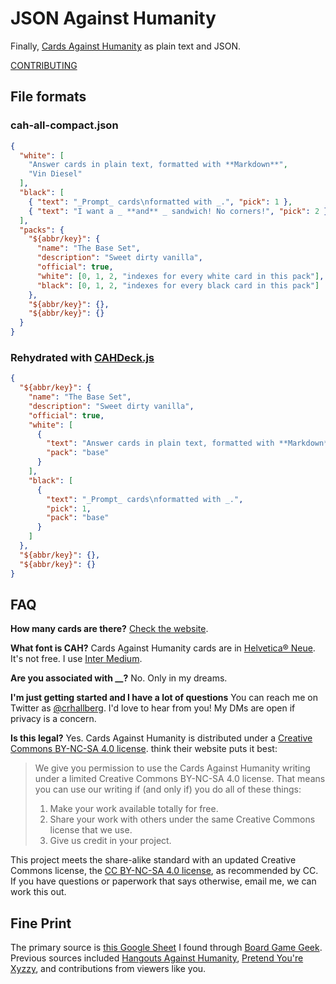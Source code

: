 # JSON Against Humanity

Finally, [Cards Against Humanity](https://cardsagainsthumanity.com/) as plain text and JSON.

[CONTRIBUTING](./CONTRIBUTING.md)

## File formats

### cah-all-compact.json

```json
{
  "white": [
    "Answer cards in plain text, formatted with **Markdown**",
    "Vin Diesel"
  ],
  "black": [
    { "text": "_Prompt_ cards\nformatted with _.", "pick": 1 },
    { "text": "I want a _ **and** _ sandwich! No corners!", "pick": 2 }
  ],
  "packs": {
    "${abbr/key}": {
      "name": "The Base Set",
      "description": "Sweet dirty vanilla",
      "official": true,
      "white": [0, 1, 2, "indexes for every white card in this pack"],
      "black": [0, 1, 2, "indexes for every black card in this pack"]
    },
    "${abbr/key}": {},
    "${abbr/key}": {}
  }
}
```

### Rehydrated with [CAHDeck.js](./web/CAHDeck.js)

```json
{
  "${abbr/key}": {
    "name": "The Base Set",
    "description": "Sweet dirty vanilla",
    "official": true,
    "white": [
      {
        "text": "Answer cards in plain text, formatted with **Markdown**",
        "pack": "base"
      }
    ],
    "black": [
      {
        "text": "_Prompt_ cards\nformatted with _.",
        "pick": 1,
        "pack": "base"
      }
    ]
  },
  "${abbr/key}": {},
  "${abbr/key}": {}
}
```

## FAQ

**How many cards are there?** [Check the website](https://crhallberg/cah).

**What font is CAH?** Cards Against Humanity cards are in [Helvetica® Neue](https://www.myfonts.com/fonts/linotype/neue-helvetica/). It's not free. I use [Inter Medium](https://rsms.me/inter/).

**Are you associated with **\_\_**?** No. Only in my dreams.

**I'm just getting started and I have a lot of questions** You can reach me on Twitter as [@crhallberg](https://twitter.com/crhallberg). I'd love to hear from you! My DMs are open if privacy is a concern.

**Is this legal?** Yes. Cards Against Humanity is distributed under a [Creative Commons BY-NC-SA 4.0 license](https://creativecommons.org/licenses/by-nc-sa/4.0/). think their website puts it best:

> We give you permission to use the Cards Against Humanity writing under a limited Creative Commons BY-NC-SA 4.0 license. That means you can use our writing if (and only if) you do all of these things:
>1. Make your work available totally for free.
>2. Share your work with others under the same Creative Commons license that we use.
>3. Give us credit in your project.

This project meets the share-alike standard with an updated Creative Commons license, the [CC BY-NC-SA 4.0 license](https://creativecommons.org/licenses/by-nc-sa/4.0/), as recommended by CC. If you have questions or paperwork that says otherwise, email me, we can work this out.

## Fine Print

The primary source is [this Google Sheet](https://docs.google.com/spreadsheet/ccc?key=0Ajv9fdKngBJ_dHFvZjBzZDBjTE16T3JwNC0tRlp6Wnc&usp=sharing#gid=55) I found through [Board Game Geek](https://boardgamegeek.com/). Previous sources included [Hangouts Against Humanity](https://github.com/samurailink3/hangouts-against-humanity), [Pretend You're Xyzzy](http://pyx-3.pretendyoure.xyz/zy/viewcards.jsp), and contributions from viewers like you.
